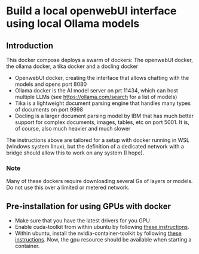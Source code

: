 # Build a local openwebUI interface using local Ollama models

## Introduction
This docker compose deploys a swarm of dockers: The openwebUI docker, the ollama docker, a tika docker and a docling docker
- OpenwebUI docker, creating the interface that allows chatting with the models and opens port 8080
- Ollama docker is the AI model server on prt 11434, which can host multiple LLMs (see https://ollama.com/search for a list of models)
- Tika is a lightweight document parsing engine that handles many types of documents on port 9998
- Docling is a larger document parsing model by IBM that has much better support for complex documents, images, tables, etc on port 5001. It is, of course, also much heavier and much slower

The instructions above are tailored for a setup with docker running in WSL (windows system linux), 
but the definition of a dedicated network with a bridge should allow this to work on any system (I hope).

### Note 
Many of these dockers require downloading several Gs of layers or models. Do not use this over a limited or metered network.

## Pre-installation for using GPUs with docker
- Make sure that you have the latest drivers for you GPU
- Enable cuda-toolkit from within ubuntu by following [these instructions](https://developer.nvidia.com/cuda-downloads?target_os=Linux&target_arch=x86_64&Distribution=WSL-Ubuntu&target_version=2.0&target_type=deb_local).
- Within ubuntu, install the nvidia-container-toolkit by following [these instructions](https://docs.nvidia.com/datacenter/cloud-native/container-toolkit/latest/install-guide.html).
Now, the gpu resource should be available when starting a container.
